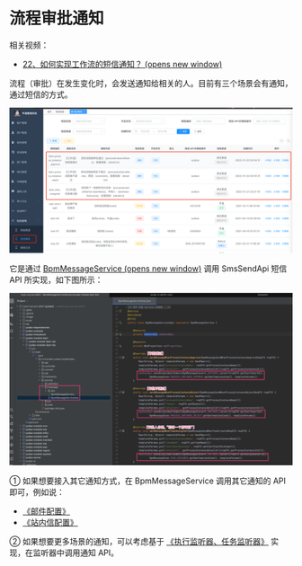 # 流程审批通知

相关视频：

*   [22、如何实现工作流的短信通知？ (opens new window)](https://t.zsxq.com/04eyRRJ2f)

流程（审批）在发生变化时，会发送通知给相关的人。目前有三个场景会有通知，通过短信的方式。

![短信通知](./static/短信模版.png)

它是通过 [BpmMessageService (opens new window)](https://github.com/YunaiV/ruoyi-vue-pro/blob/master/yudao-module-bpm/yudao-module-bpm-biz/src/main/java/cn/iocoder/yudao/module/bpm/framework/flowable/core/candidate/expression/BpmTaskAssignLeaderExpression.java) 调用 SmsSendApi 短信 API 所实现，如下图所示：

![BpmMessageService](./static/BpmMessageService.png)

① 如果想要接入其它通知方式，在 BpmMessageService 调用其它通知的 API 即可，例如说：

*   [《邮件配置》](/mail)
*   [《站内信配置》](/notify)

② 如果想要更多场景的通知，可以考虑基于 [《执行监听器、任务监听器》](/bpm/listener/) 实现，在监听器中调用通知 API。